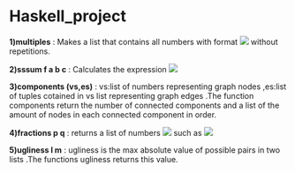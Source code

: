 Haskell_project
===============

**1)multiples** : Makes a list that contains all numbers with format ![](http://www.sciweavers.org/upload/Tex2Img_1551641948/render.png
) without repetitions.


**2)sssum f a b c** : Calculates the expression 
![](http://www.sciweavers.org/upload/Tex2Img_1551641874/render.png)


**3)components (vs,es)** : vs:list of numbers representing graph nodes  ,es:list of tuples cotained in vs list representing graph edges .The function components return the number of connected components and a list of the amount of nodes in each connected component in order.

**4)fractions p q** : returns a list of numbers  ![](http://www.sciweavers.org/upload/Tex2Img_1551642682/render.png) such as
![](http://www.sciweavers.org/upload/Tex2Img_1551642742/render.png)

**5)ugliness l m** : ugliness is the max absolute value of possible pairs in two lists .The functions ugliness returns this value.
